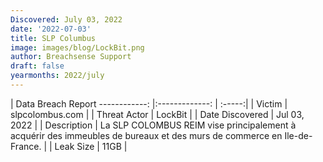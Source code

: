 ```yaml
---
Discovered: July 03, 2022
date: '2022-07-03'
title: SLP Columbus
image: images/blog/LockBit.png
author: Breachsense Support
draft: false
yearmonths: 2022/july
---
```



| Data Breach Report
------------:     |:-------------:    | :-----:|
| Victim      | slpcolombus.com      | 
| Threat Actor      | LockBit      | 
| Date Discovered      | Jul 03, 2022      | 
| Description      | La SLP COLOMBUS REIM vise principalement à acquérir des immeubles de bureaux et des murs de commerce en Ile-de-France.       | 
| Leak Size      | 11GB      | 

